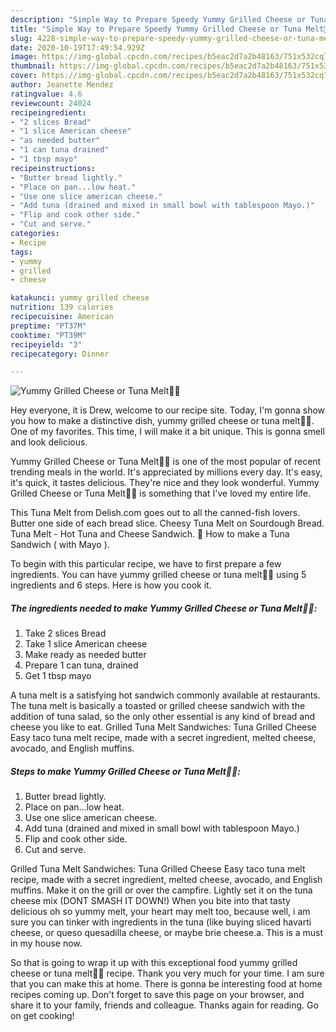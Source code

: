 ```yaml
---
description: "Simple Way to Prepare Speedy Yummy Grilled Cheese or Tuna Melt🧀🥪"
title: "Simple Way to Prepare Speedy Yummy Grilled Cheese or Tuna Melt🧀🥪"
slug: 4228-simple-way-to-prepare-speedy-yummy-grilled-cheese-or-tuna-melt
date: 2020-10-19T17:49:54.929Z
image: https://img-global.cpcdn.com/recipes/b5eac2d7a2b48163/751x532cq70/yummy-grilled-cheese-or-tuna-melt🧀🥪-recipe-main-photo.jpg
thumbnail: https://img-global.cpcdn.com/recipes/b5eac2d7a2b48163/751x532cq70/yummy-grilled-cheese-or-tuna-melt🧀🥪-recipe-main-photo.jpg
cover: https://img-global.cpcdn.com/recipes/b5eac2d7a2b48163/751x532cq70/yummy-grilled-cheese-or-tuna-melt🧀🥪-recipe-main-photo.jpg
author: Jeanette Mendez
ratingvalue: 4.6
reviewcount: 24024
recipeingredient:
- "2 slices Bread"
- "1 slice American cheese"
- "as needed butter"
- "1 can tuna drained"
- "1 tbsp mayo"
recipeinstructions:
- "Butter bread lightly."
- "Place on pan...low heat."
- "Use one slice american cheese."
- "Add tuna (drained and mixed in small bowl with tablespoon Mayo.)"
- "Flip and cook other side."
- "Cut and serve."
categories:
- Recipe
tags:
- yummy
- grilled
- cheese

katakunci: yummy grilled cheese 
nutrition: 139 calories
recipecuisine: American
preptime: "PT37M"
cooktime: "PT39M"
recipeyield: "3"
recipecategory: Dinner

---
```



![Yummy Grilled Cheese or Tuna Melt🧀🥪](https://img-global.cpcdn.com/recipes/b5eac2d7a2b48163/751x532cq70/yummy-grilled-cheese-or-tuna-melt🧀🥪-recipe-main-photo.jpg)

Hey everyone, it is Drew, welcome to our recipe site. Today, I'm gonna show you how to make a distinctive dish, yummy grilled cheese or tuna melt🧀🥪. One of my favorites. This time, I will make it a bit unique. This is gonna smell and look delicious.

Yummy Grilled Cheese or Tuna Melt🧀🥪 is one of the most popular of recent trending meals in the world. It's appreciated by millions every day. It's easy, it's quick, it tastes delicious. They're nice and they look wonderful. Yummy Grilled Cheese or Tuna Melt🧀🥪 is something that I've loved my entire life.

This Tuna Melt from Delish.com goes out to all the canned-fish lovers. Butter one side of each bread slice. Cheesy Tuna Melt on Sourdough Bread. Tuna Melt - Hot Tuna and Cheese Sandwich. 🥪 How to make a Tuna Sandwich ( with Mayo ).


To begin with this particular recipe, we have to first prepare a few ingredients. You can have yummy grilled cheese or tuna melt🧀🥪 using 5 ingredients and 6 steps. Here is how you cook it.

<!--inarticleads1-->

##### The ingredients needed to make Yummy Grilled Cheese or Tuna Melt🧀🥪:

1. Take 2 slices Bread
1. Take 1 slice American cheese
1. Make ready as needed butter
1. Prepare 1 can tuna, drained
1. Get 1 tbsp mayo


A tuna melt is a satisfying hot sandwich commonly available at restaurants. The tuna melt is basically a toasted or grilled cheese sandwich with the addition of tuna salad, so the only other essential is any kind of bread and cheese you like to eat. Grilled Tuna Melt Sandwiches: Tuna Grilled Cheese Easy taco tuna melt recipe, made with a secret ingredient, melted cheese, avocado, and English muffins. 

<!--inarticleads2-->

##### Steps to make Yummy Grilled Cheese or Tuna Melt🧀🥪:

1. Butter bread lightly.
1. Place on pan...low heat.
1. Use one slice american cheese.
1. Add tuna (drained and mixed in small bowl with tablespoon Mayo.)
1. Flip and cook other side.
1. Cut and serve.


Grilled Tuna Melt Sandwiches: Tuna Grilled Cheese Easy taco tuna melt recipe, made with a secret ingredient, melted cheese, avocado, and English muffins. Make it on the grill or over the campfire. Lightly set it on the tuna cheese mix (DONT SMASH IT DOWN!) When you bite into that tasty delicious oh so yummy melt, your heart may melt too, because well, i am sure you can tinker with ingredients in the tuna (like buying sliced havarti cheese, or queso quesadilla cheese, or maybe brie cheese.a. This is a must in my house now. 

So that is going to wrap it up with this exceptional food yummy grilled cheese or tuna melt🧀🥪 recipe. Thank you very much for your time. I am sure that you can make this at home. There is gonna be interesting food at home recipes coming up. Don't forget to save this page on your browser, and share it to your family, friends and colleague. Thanks again for reading. Go on get cooking!
